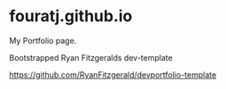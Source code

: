 # fouratj.github.io

My Portfolio page.

Bootstrapped Ryan Fitzgeralds dev-template

https://github.com/RyanFitzgerald/devportfolio-template
